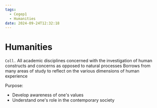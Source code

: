 ```yaml
---
tags:
  - Cegep1
  - Humanities
date: 2024-09-24T12:32:18
---
```


# Humanities

`Coll.` All academic disciplines concerned with the investigation of human constructs and concerns as opposed to natural processes
Borrows from many areas of study to reflect on the various dimensions of human experience

Purpose:

- Develop awareness of one's values
- Understand one's role in the contemporary society